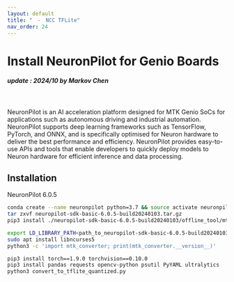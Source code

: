 ```yaml
---
layout: default
title: "　-　NCC TFLite"
nav_order: 24
---
```


# Install NeuronPilot for Genio Boards
##### update : 2024/10 by Markov Chen
<br>

NeuronPilot is an AI acceleration platform designed for MTK Genio SoCs for applications such as autonomous driving and industrial automation. NeuronPilot supports deep learning frameworks such as TensorFlow, PyTorch, and ONNX, and is specifically optimised for Neuron hardware to deliver the best performance and efficiency. NeuronPilot provides easy-to-use APIs and tools that enable developers to quickly deploy models to Neuron hardware for efficient inference and data processing.

## Installation

NeuronPilot 6.0.5

```bash
conda create --name neuronpilot python=3.7 && source activate neuronpilot
tar zxvf neuropilot-sdk-basic-6.0.5-build20240103.tar.gz
pip3 install ./neuropilot-sdk-basic-6.0.5-build20240103/offline_tool/mtk_converter-2.9.0-cp37-cp37m-manylinux_2_5_x86_64.manylinux1_x86_64.whl

export LD_LIBRARY_PATH<path_to_neuropilot-sdk-basic-6.0.5-build20240103>/neuron_sdk/host/lib
sudo apt install libncurses5
python3 -c 'import mtk_converter; print(mtk_converter.__version__)'
```
```bash
pip3 install torch==1.9.0 torchvision==0.10.0
pip3 install pandas requests opencv-python psutil PyYAML ultralytics
python3 convert_to_tflite_quantized.py
```
